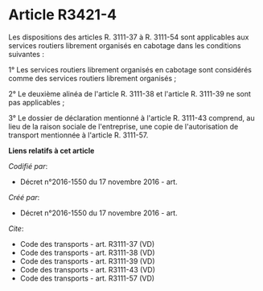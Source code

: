 # Article R3421-4

Les dispositions des articles R. 3111-37 à R. 3111-54 sont applicables aux services routiers librement organisés en cabotage
dans les conditions suivantes : 

1° Les services routiers librement organisés en cabotage sont considérés comme des services routiers librement organisés ; 

2° Le deuxième alinéa de l'article R. 3111-38 et l'article R. 3111-39 ne sont pas applicables ; 

3° Le dossier de déclaration mentionné à l'article R. 3111-43 comprend, au lieu de la raison sociale de l'entreprise, une
copie de l'autorisation de transport mentionnée à l'article R. 3111-57.

**Liens relatifs à cet article**

_Codifié par_:

  - Décret n°2016-1550 du 17 novembre 2016 - art.

_Créé par_:

  - Décret n°2016-1550 du 17 novembre 2016 - art.

_Cite_:

  - Code des transports - art. R3111-37 (VD)
  - Code des transports - art. R3111-38 (VD)
  - Code des transports - art. R3111-39 (VD)
  - Code des transports - art. R3111-43 (VD)
  - Code des transports - art. R3111-57 (VD)
